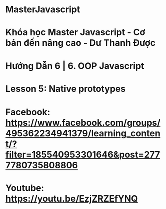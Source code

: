 # MasterJavascript
# Khóa học Master Javascript - Cơ bản đến nâng cao - Dư Thanh Được

# Hướng Dẫn 6 | 6. OOP Javascript
  # Lesson 5: Native prototypes
  # Facebook: https://www.facebook.com/groups/495362234941379/learning_content/?filter=185540953301646&post=2777780735808806
  # Youtube: https://youtu.be/EzjZRZEfYNQ